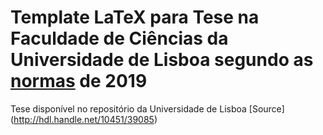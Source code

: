 # Template LaTeX para Tese na Faculdade de Ciências da Universidade de Lisboa segundo as [normas](https://github.com/dpavot/tese_latex_template_fcul/blob/master/normas_escrita_trabalho_final.pdf) de 2019

Tese disponível no repositório da Universidade de Lisboa [Source] (http://hdl.handle.net/10451/39085)




